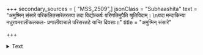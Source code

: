 +++
secondary_sources = [ "MSS_2509",]
jsonClass = "Subhaashita"
text = "अमुष्मिन् संसारे परिकलितसारेतरतया तदा विद्योत्कर्षः परिणतिमुपैति श्रुतिविदाम्।  \nयदा मन्दाकिन्या मधुरवमरालीकलकल- प्रणालीवाचाले परिसरतटे यान्ति दिवसाः॥"
title = "अमुष्मिन् संसारे"

+++

<details><summary>Text</summary>

अमुष्मिन् संसारे परिकलितसारेतरतया तदा विद्योत्कर्षः परिणतिमुपैति श्रुतिविदाम्।  
यदा मन्दाकिन्या मधुरवमरालीकलकल- प्रणालीवाचाले परिसरतटे यान्ति दिवसाः॥
</details>
